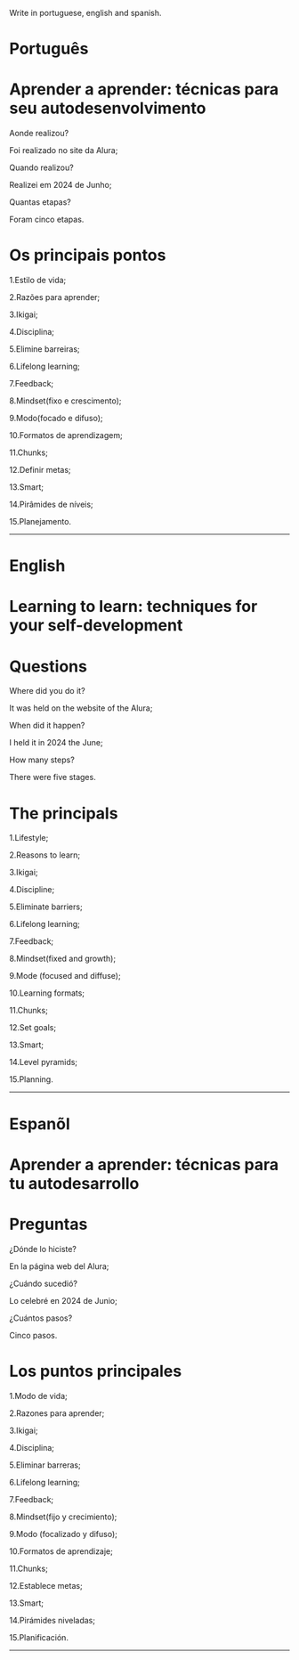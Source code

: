 Write in portuguese, english and spanish.

# Português

# Aprender a aprender: técnicas para seu autodesenvolvimento


Aonde realizou?

Foi realizado no site da Alura;

Quando realizou?

Realizei em 2024 de Junho;

Quantas etapas?

Foram cinco etapas.


# Os principais pontos

1.Estilo  de vida;

2.Razões para aprender;

3.Ikigai;

4.Disciplina;

5.Elimine barreiras;

6.Lifelong learning;

7.Feedback;

8.Mindset(fixo e crescimento);

9.Modo(focado e difuso);

10.Formatos de aprendizagem;

11.Chunks;

12.Definir metas;

13.Smart;

14.Pirâmides  de níveis;

15.Planejamento.

--------------------------------------------------------------------------------------------------------------------------------

# English

# Learning to learn: techniques for your self-development

# Questions

Where did you do it?

It was held on the website of the Alura;

When did it happen?

I held it in 2024 the June;

How many steps?

There were five stages.

# The principals

1.Lifestyle;

2.Reasons to learn;

3.Ikigai;

4.Discipline;

5.Eliminate barriers;

6.Lifelong learning;

7.Feedback;

8.Mindset(fixed and growth);

9.Mode (focused and diffuse);

10.Learning formats;

11.Chunks;

12.Set goals;

13.Smart;

14.Level pyramids;

15.Planning.

--------------------------------------------------------------------------------------------------------------------------------

# Espanõl

# Aprender a aprender: técnicas para tu autodesarrollo

# Preguntas

¿Dónde lo hiciste?

En la página web del Alura;

¿Cuándo sucedió?

Lo celebré en 2024 de Junio;

¿Cuántos pasos?

Cinco pasos.


# Los puntos principales

1.Modo de vida;

2.Razones para aprender;

3.Ikigai;

4.Disciplina;

5.Eliminar barreras;

6.Lifelong learning;

7.Feedback;

8.Mindset(fijo y crecimiento);

9.Modo (focalizado y difuso);

10.Formatos de aprendizaje;

11.Chunks;

12.Establece metas;

13.Smart;

14.Pirámides niveladas;

15.Planificación.

--------------------------------------------------------------------------------------------------------------------------------



